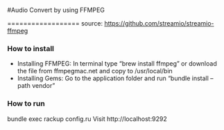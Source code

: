 #Audio Convert by using FFMPEG

==================
source: https://github.com/streamio/streamio-ffmpeg
### How to install
 - Installing FFMPEG: In terminal type “brew install ffmpeg” or download the file from ffmpegmac.net and copy to /usr/local/bin
 - Installing Gems: Go to the application folder and run “bundle install –path vendor”
### How to run
bundle exec rackup config.ru
Visit http://localhost:9292


